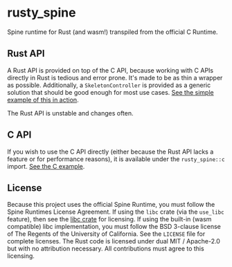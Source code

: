 # rusty_spine

Spine runtime for Rust (and wasm!) transpiled from the official C Runtime.

## Rust API

A Rust API is provided on top of the C API, because working with C APIs directly in Rust is tedious and error prone. It's made to be as thin a wrapper as possible. Additionally, a `SkeletonController` is provided as a generic solution that should be good enough for most use cases. [See the simple example of this in action](https://github.com/jabuwu/rusty_spine/blob/main/examples/simple.rs).

The Rust API is unstable and changes often.

## C API

If you wish to use the C API directly (either because the Rust API lacks a feature or for performance reasons), it is available under the `rusty_spine::c` import. [See the C example](https://github.com/jabuwu/rusty_spine/blob/main/examples/c.rs).

## License

Because this project uses the official Spine Runtime, you must follow the Spine Runtimes License Agreement. If using the `libc` crate (via the `use_libc` feature), then see the [libc crate](https://crates.io/crates/libc) for licensing. If using the built-in (wasm compatible) libc implementation, you must follow the BSD 3-clause license of The Regents of the University of California. See the `LICENSE` file for complete licenses. The Rust code is licensed under dual MIT / Apache-2.0 but with no attribution necessary. All contributions must agree to this licensing.
